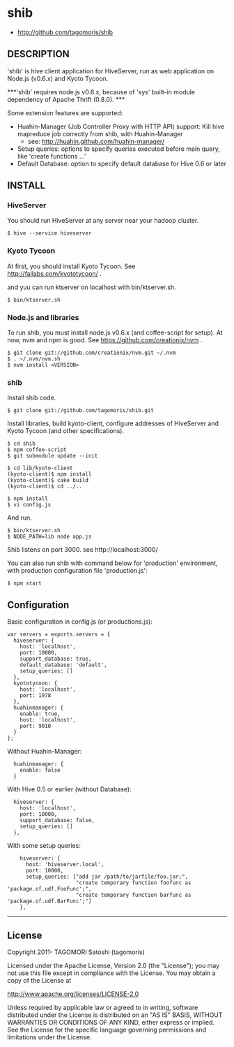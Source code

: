 # shib

* http://github.com/tagomoris/shib

## DESCRIPTION

'shib' is hive client application for HiveServer, run as web application on Node.js (v0.6.x) and Kyoto Tycoon.

***'shib' requires node.js v0.6.x, because of 'sys' built-in module dependency of Apache Thrift (0.8.0). ***

Some extension features are supported:

* Huahin-Manager (Job Controller Proxy with HTTP API) support: Kill hive mapreduce job correctly from shib, with Huahin-Manager
  * see: http://huahin.github.com/huahin-manager/
* Setup queries: options to specify queries executed before main query, like 'create functions ...'
* Default Database: option to specify default database for Hive 0.6 or later

## INSTALL

### HiveServer

You should run HiveServer at any server near your hadoop cluster.

    $ hive --service hiveserver

### Kyoto Tycoon

At first, you should install Kyoto Tycoon. See http://fallabs.com/kyototycoon/ .

and yuu can run ktserver on localhost with bin/ktserver.sh.

    $ bin/ktserver.sh

### Node.js and libraries

To run shib, you must install node.js v0.6.x (and coffee-script for setup). At now, nvm and npm is good. See https://github.com/creationix/nvm .

    $ git clone git://github.com/creationix/nvm.git ~/.nvm
    $ . ~/.nvm/nvm.sh
    $ nvm install <VERSION>

### shib

Install shib code.

    $ git clone git://github.com/tagomoris/shib.git

Install libraries, build kyoto-client, configure addresses of HiveServer and Kyoto Tycoon (and other specifications).

    $ cd shib
    $ npm coffee-script
    $ git submodule update --init
    
    $ cd lib/kyoto-client
    (kyoto-client)$ npm install
    (kyoto-client)$ cake build
    (kyoto-client)$ cd ../..
    
    $ npm install
    $ vi config.js

And run.

    $ bin/ktserver.sh
    $ NODE_PATH=lib node app.js

Shib listens on port 3000. see http://localhost:3000/

You can also run shib with command below for 'production' environment, with production configuration file 'production.js':

    $ npm start

## Configuration

Basic configuration in config.js (or productions.js):

    var servers = exports.servers = {
      hiveserver: {
        host: 'localhost',
        port: 10000,
        support_database: true,
        default_database: 'default',
        setup_queries: []
      },
      kyototycoon: {
        host: 'localhost',
        port: 1978
      },
      huahinmanager: {
        enable: true,
        host: 'localhost',
        port: 9010
      }
    };

Without Huahin-Manager:

      huahinmanager: {
        enable: false
      }

With Hive 0.5 or earlier (without Database):

      hiveserver: {
        host: 'localhost',
        port: 10000,
        support_database: false,
        setup_queries: []
      },

With some setup queries:

        hiveserver: {
          host: 'hiveserver.local',
          port: 10000,
          setup_queries: ["add jar /path/to/jarfile/foo.jar;",
                          "create temporary function foofunc as 'package.of.udf.FooFunc';",
                          "create temporary function barfunc as 'package.of.udf.BarFunc';"]
        },

* * * * *

## License

Copyright 2011- TAGOMORI Satoshi (tagomoris)

Licensed under the Apache License, Version 2.0 (the "License");
you may not use this file except in compliance with the License.
You may obtain a copy of the License at

   http://www.apache.org/licenses/LICENSE-2.0

Unless required by applicable law or agreed to in writing, software
distributed under the License is distributed on an "AS IS" BASIS,
WITHOUT WARRANTIES OR CONDITIONS OF ANY KIND, either express or implied.
See the License for the specific language governing permissions and
limitations under the License.
